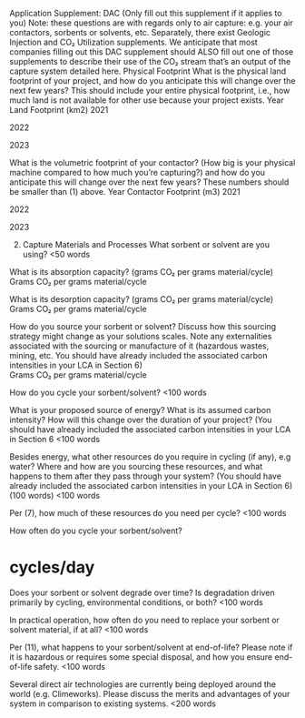 Application Supplement: DAC 
(Only fill out this supplement if it applies to you)
Note: these questions are with regards only to air capture: e.g. your air contactors, sorbents or solvents, etc. Separately, there exist Geologic Injection and CO₂ Utilization supplements. We anticipate that most companies filling out this DAC supplement should ALSO fill out one of those supplements to describe their use of the CO₂ stream that’s an output of the capture system detailed here. 
Physical Footprint 
What is the physical land footprint of your project, and how do you anticipate this will change over the next few years? This should include your entire physical footprint, i.e., how much land is not available for other use because your project exists. 
Year
Land Footprint (km2)
2021


2022


2023



What is the volumetric footprint of your contactor? (How big is your physical machine compared to how much you’re capturing?) and how do you anticipate this will change over the next few years? These numbers should be smaller than (1) above.
Year
Contactor Footprint (m3)
2021


2022


2023


2. Capture Materials and Processes
What sorbent or solvent are you using? 
<50 words

What is its absorption capacity? (grams CO₂ per grams material/cycle)
Grams CO₂ per grams material/cycle

What is its desorption capacity? (grams CO₂ per grams material/cycle)
Grams CO₂ per grams material/cycle

How do you source your sorbent or solvent? Discuss how this sourcing strategy might change as your solutions scales. Note any externalities associated with the sourcing or manufacture of it (hazardous wastes, mining, etc. You should have already included the associated carbon intensities in your LCA in Section 6)  
Grams CO₂ per grams material/cycle

How do you cycle your sorbent/solvent?
<100 words

What is your proposed source of energy? What is its assumed carbon intensity? How will this change over the duration of your project? (You should have already included the associated carbon intensities in your LCA in Section 6
<100 words

Besides energy, what other resources do you require in cycling (if any), e.g water? Where and how are you sourcing these resources, and what happens to them after they pass through your system? (You should have already included the associated carbon intensities in your LCA in Section 6) (100 words)
<100 words

 Per (7), how much of these resources do you need per cycle?
<100 words

How often do you cycle your sorbent/solvent?
# cycles/day

Does your sorbent or solvent degrade over time? Is degradation driven primarily by cycling, environmental conditions, or both?
<100 words

In practical operation, how often do you need to replace your sorbent or solvent material, if at all?
<100 words

Per (11), what happens to your sorbent/solvent at end-of-life? Please note if it is hazardous or requires some special disposal, and how you ensure end-of-life safety.
<100 words

Several direct air technologies are currently being deployed around the world (e.g. Climeworks). Please discuss the merits and advantages of your system in comparison to existing systems. 
<200 words


